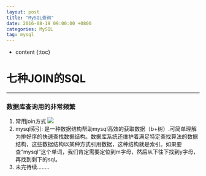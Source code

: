 ```yaml
---
layout: post
title: "MySQL查询"
date: 2016-08-19 09:00:00 +0800 
categories: MySQL
tag: mysql
---
```

* content
{:toc}

<!-- more -->

# 七种JOIN的SQL
----------------
### 数据库查询用的非常频繁
 
1.	常用join方式 ![](http://wenjies.github.io/img/msql/7-join.png)
2.	mysql索引: 是一种数据结构帮助mysql高效的获取数据（b+树）.可简单理解为排好序的快速查找数据结构。数据库系统还维护着满足特定查找算法的数据结构，这些数据结构以某种方式引用数据，这种结构就是索引。如果要查“mysql”这个单词，我们肯定需要定位到m字母，然后从下往下找到y字母，再找到剩下的sql。
3.	未完待续........
 
